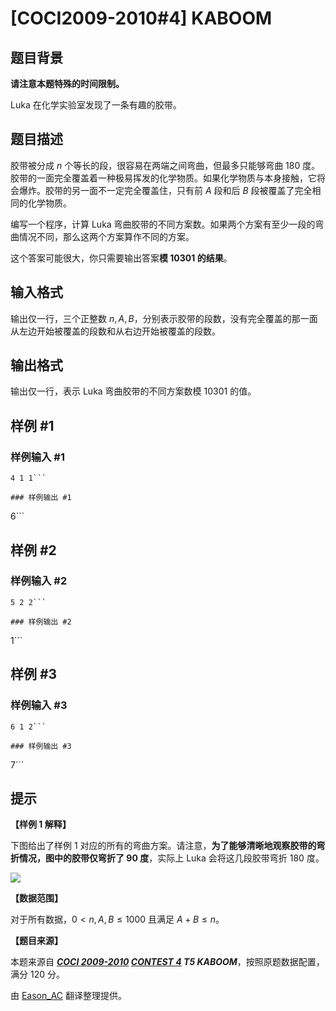 # [COCI2009-2010#4] KABOOM

## 题目背景

**请注意本题特殊的时间限制。**

Luka 在化学实验室发现了一条有趣的胶带。

## 题目描述

胶带被分成 $n$ 个等长的段，很容易在两端之间弯曲，但最多只能够弯曲 $180$ 度。胶带的一面完全覆盖着一种极易挥发的化学物质。如果化学物质与本身接触，它将会爆炸。胶带的另一面不一定完全覆盖住，只有前 $A$ 段和后 $B$ 段被覆盖了完全相同的化学物质。

编写一个程序，计算 Luka 弯曲胶带的不同方案数。如果两个方案有至少一段的弯曲情况不同，那么这两个方案算作不同的方案。

这个答案可能很大，你只需要输出答案**模 $10301$ 的结果**。

## 输入格式

输出仅一行，三个正整数 $n,A,B$，分别表示胶带的段数，没有完全覆盖的那一面从左边开始被覆盖的段数和从右边开始被覆盖的段数。

## 输出格式

输出仅一行，表示 Luka 弯曲胶带的不同方案数模 $10301$ 的值。

## 样例 #1

### 样例输入 #1
```
4 1 1```

### 样例输出 #1

```
6```

## 样例 #2

### 样例输入 #2
```
5 2 2```

### 样例输出 #2

```
1```

## 样例 #3

### 样例输入 #3
```
6 1 2```

### 样例输出 #3

```
7```

## 提示

**【样例 1 解释】**

下图给出了样例 1 对应的所有的弯曲方案。请注意，**为了能够清晰地观察胶带的弯折情况，图中的胶带仅弯折了 $90$ 度**，实际上 Luka 会将这几段胶带弯折 $180$ 度。

![](https://cdn.luogu.com.cn/upload/image_hosting/9c18ta1g.png)

**【数据范围】**

对于所有数据，$0<n,A,B \leqslant 1000$ 且满足 $A+B\leqslant n$。

**【题目来源】**

本题来源自 **_[COCI 2009-2010](https://hsin.hr/coci/archive/2009_2010/) [CONTEST 4](https://hsin.hr/coci/archive/2009_2010/contest4_tasks.pdf) T5 KABOOM_**，按照原题数据配置，满分 $120$ 分。

由 [Eason_AC](https://www.luogu.com.cn/user/112917) 翻译整理提供。
